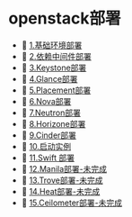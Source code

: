 # openstack部署

* 📄 [1.基础环境部署](openstack部署/1.基础环境部署.md)
* 📄 [2.依赖中间件部署](openstack部署/2.依赖中间件部署.md)
* 📄 [3.Keystone部署](openstack部署/3.Keystone部署.md)
* 📄 [4.Glance部署](openstack部署/4.Glance部署.md)
* 📄 [5.Placement部署](openstack部署/5.Placement部署.md)
* 📄 [6.Nova部署](openstack部署/6.Nova部署.md)
* 📄 [7.Neutron部署](openstack部署/7.Neutron部署.md)
* 📄 [8.Horizone部署](openstack部署/8.Horizone部署.md)
* 📄 [9.Cinder部署](openstack部署/9.Cinder部署.md)
* 📄 [10.启动实例](openstack部署/10.启动实例.md)
* 📄 [11.Swift 部署](openstack部署/11.Swift%20部署.md)
* 📄 [12.Manila部署-未完成](openstack部署/12.Manila部署-未完成.md)
* 📄 [13.Trove部署-未完成](openstack部署/13.Trove部署-未完成.md)
* 📄 [14.Heat部署-未完成](openstack部署/14.Heat部署-未完成.md)
* 📄 [15.Ceilometer部署-未完成](openstack部署/15.Ceilometer部署-未完成.md)

‍
